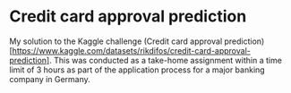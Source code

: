 # Credit card approval prediction

My solution to the Kaggle challenge (Credit card approval prediction)[https://www.kaggle.com/datasets/rikdifos/credit-card-approval-prediction]. This was conducted as a take-home assignment within a time limit of 3 hours as part of the application process for a major banking company in Germany.
